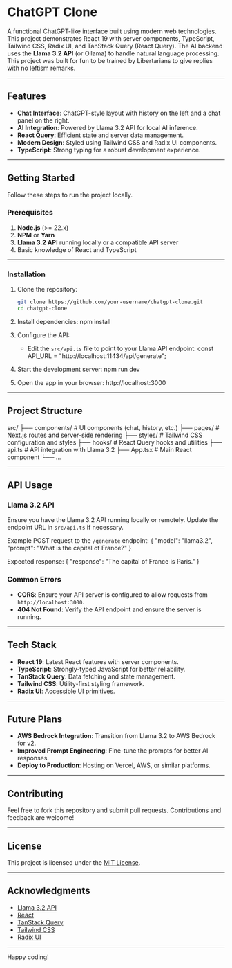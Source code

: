 # ChatGPT Clone

A functional ChatGPT-like interface built using modern web technologies. This project demonstrates React 19 with server components, TypeScript, Tailwind CSS, Radix UI, and TanStack Query (React Query). The AI backend uses the **Llama 3.2 API** (or Ollama) to handle natural language processing.
This project was built for fun to be trained by Libertarians to give replies with no leftism remarks.

---

## Features

- **Chat Interface**: ChatGPT-style layout with history on the left and a chat panel on the right.
- **AI Integration**: Powered by Llama 3.2 API for local AI inference.
- **React Query**: Efficient state and server data management.
- **Modern Design**: Styled using Tailwind CSS and Radix UI components.
- **TypeScript**: Strong typing for a robust development experience.

---

## Getting Started

Follow these steps to run the project locally.

### Prerequisites

1. **Node.js** (>= 22.x)
2. **NPM** or **Yarn**
3. **Llama 3.2 API** running locally or a compatible API server
4. Basic knowledge of React and TypeScript

---

### Installation

1. Clone the repository:
   ```bash
   git clone https://github.com/your-username/chatgpt-clone.git
   cd chatgpt-clone
   ```
2. Install dependencies:
   npm install

3. Configure the API:

   - Edit the `src/api.ts` file to point to your Llama API endpoint:
     const API_URL = "http://localhost:11434/api/generate";

4. Start the development server:
   npm run dev

5. Open the app in your browser:
   http://localhost:3000

---

## Project Structure

src/
├── components/ # UI components (chat, history, etc.)
├── pages/ # Next.js routes and server-side rendering
├── styles/ # Tailwind CSS configuration and styles
├── hooks/ # React Query hooks and utilities
├── api.ts # API integration with Llama 3.2
├── App.tsx # Main React component
└── ...

---

## API Usage

### Llama 3.2 API

Ensure you have the Llama 3.2 API running locally or remotely. Update the endpoint URL in `src/api.ts` if necessary.

Example POST request to the `/generate` endpoint:
{
"model": "llama3.2",
"prompt": "What is the capital of France?"
}

Expected response:
{
"response": "The capital of France is Paris."
}

### Common Errors

- **CORS**: Ensure your API server is configured to allow requests from `http://localhost:3000`.
- **404 Not Found**: Verify the API endpoint and ensure the server is running.

---

## Tech Stack

- **React 19**: Latest React features with server components.
- **TypeScript**: Strongly-typed JavaScript for better reliability.
- **TanStack Query**: Data fetching and state management.
- **Tailwind CSS**: Utility-first styling framework.
- **Radix UI**: Accessible UI primitives.

---

## Future Plans

- **AWS Bedrock Integration**: Transition from Llama 3.2 to AWS Bedrock for v2.
- **Improved Prompt Engineering**: Fine-tune the prompts for better AI responses.
- **Deploy to Production**: Hosting on Vercel, AWS, or similar platforms.

---

## Contributing

Feel free to fork this repository and submit pull requests. Contributions and feedback are welcome!

---

## License

This project is licensed under the [MIT License](LICENSE).

---

## Acknowledgments

- [Llama 3.2 API](https://ollama.ai/)
- [React](https://reactjs.org/)
- [TanStack Query](https://tanstack.com/query/latest)
- [Tailwind CSS](https://tailwindcss.com/)
- [Radix UI](https://www.radix-ui.com/)

---

Happy coding!
